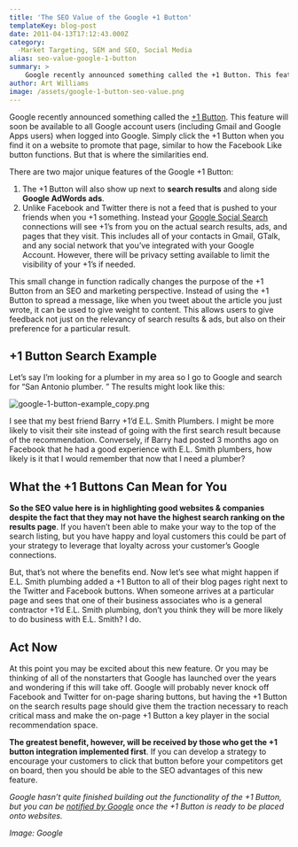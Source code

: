 ```yaml
---
title: 'The SEO Value of the Google +1 Button'
templateKey: blog-post
date: 2011-04-13T17:12:43.000Z
category: 
  -Market Targeting, SEM and SEO, Social Media
alias: seo-value-google-1-button
summary: > 
  	Google recently announced something called the +1 Button. This feature will soon be available to all Google account users (including Gmail and Google Apps users) when logged into Google. Simply click the +1 Button when you find it on a website to promote that page, similar to how the Facebook Like button functions. But that is where the similarities end.
author: Art Williams
image: /assets/google-1-button-seo-value.png
---
```


Google recently announced something called the [+1 Button](http://googleblog.blogspot.com/2011/03/1s-right-recommendations-right-when-you.html). This feature will soon be available to all Google account users (including Gmail and Google Apps users) when logged into Google. Simply click the +1 Button when you find it on a website to promote that page, similar to how the Facebook Like button functions. But that is where the similarities end.

There are two major unique features of the Google +1 Button:

1.  The +1 Button will also show up next to **search results** and along side **Google AdWords ads**.
2.  Unlike Facebook and Twitter there is not a feed that is pushed to your friends when you +1 something. Instead your [Google Social Search](http://googleblog.blogspot.com/2011/02/update-to-google-social-search.html) connections will see +1’s from you on the actual search results, ads, and pages that they visit. This includes all of your contacts in Gmail, GTalk, and any social network that you’ve integrated with your Google Account. However, there will be privacy setting available to limit the visibility of your +1’s if needed.

This small change in function radically changes the purpose of the +1 Button from an SEO and marketing perspective. Instead of using the +1 Button to spread a message, like when you tweet about the article you just wrote, it can be used to give weight to content. This allows users to give feedback not just on the relevancy of search results & ads, but also on their preference for a particular result.

+1 Button Search Example
------------------------

Let’s say I’m looking for a plumber in my area so I go to Google and search for “San Antonio plumber. ” The results might look like this:

![google-1-button-example_copy.png](/assets/images/google-1-button-example_copy.png)

I see that my best friend Barry +1’d E.L. Smith Plumbers. I might be more likely to visit their site instead of going with the first search result because of the recommendation. Conversely, if Barry had posted 3 months ago on Facebook that he had a good experience with E.L. Smith plumbers, how likely is it that I would remember that now that I need a plumber?

What the +1 Buttons Can Mean for You
------------------------------------

**So the SEO value here is in highlighting good websites & companies despite the fact that they may not have the highest search ranking on the results page**. If you haven’t been able to make your way to the top of the search listing, but you have happy and loyal customers this could be part of your strategy to leverage that loyalty across your customer’s Google connections.

But, that’s not where the benefits end. Now let’s see what might happen if E.L. Smith plumbing added a +1 Button to all of their blog pages right next to the Twitter and Facebook buttons. When someone arrives at a particular page and sees that one of their business associates who is a general contractor +1’d E.L. Smith plumbing, don’t you think they will be more likely to do business with E.L. Smith? I do.

Act Now
-------

At this point you may be excited about this new feature. Or you may be thinking of all of the nonstarters that Google has launched over the years and wondering if this will take off. Google will probably never knock off Facebook and Twitter for on-page sharing buttons, but having the +1 Button on the search results page should give them the traction necessary to reach critical mass and make the on-page +1 Button a key player in the social recommendation space.

**The greatest benefit, however, will be received by those who get the +1 button integration implemented first**. If you can develop a strategy to encourage your customers to click that button before your competitors get on board, then you should be able to the SEO advantages of this new feature.

_Google hasn’t quite finished building out the functionality of the +1 Button, but you can be [notified by Google](https://services.google.com/fb/forms/plusonesignup/) once the +1 Button is ready to be placed onto websites._

_Image: Google_
